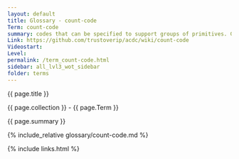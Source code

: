 ```yaml
---
layout: default
title: Glossary - count-code
Term: count-code
summary: codes that can be specified to support groups of primitives. Grouping enables pipelining.
Link: https://github.com/trustoverip/acdc/wiki/count-code
Videostart: 
Level: 
permalink: /term_count-code.html
sidebar: all_lvl3_wot_sidebar
folder: terms
---
```


{{ page.title }}

{{ page.collection }} - {{ page.Term }}

   {{ page.summary }}

{% include_relative glossary/count-code.md %}

 {% include links.html %} 
